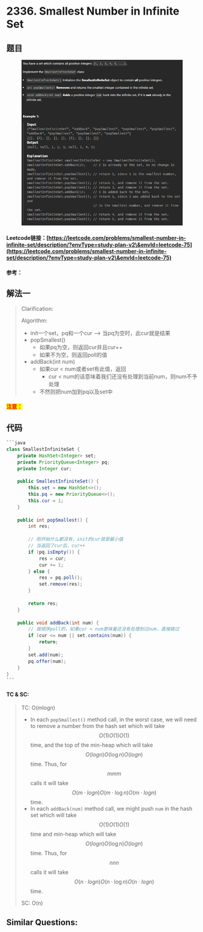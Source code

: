 # 2336. Smallest Number in Infinite Set

## 题目

<figure><img src=".gitbook/assets/image (199).png" alt=""><figcaption></figcaption></figure>

#### Leetcode链接：[https://leetcode.com/problems/smallest-number-in-infinite-set/description/?envType=study-plan-v2\&envId=leetcode-75](https://leetcode.com/problems/smallest-number-in-infinite-set/description/?envType=study-plan-v2\&envId=leetcode-75)

#### 参考：

## 解法一

> Clarification:&#x20;
>
> Algorithm:&#x20;
>
> * init一个set，pq和一个cur --> 当pq为空时，此cur就是结果
> * popSmallest()
>   * 如果pq为空，则返回cur并且cur++
>   * 如果不为空，则返回poll的值
> * addBack(int num)
>   * 如果cur < num或者set有此值，返回
>     * cur < num的话意味着我们还没有处理到当前num，则num不予处理
>   * 不然则把num加到pq以及set中

#### <mark style="color:red;">注意：</mark>

## 代码

````java
```java
class SmallestInfiniteSet {
    private HashSet<Integer> set;
    private PriorityQueue<Integer> pq;
    private Integer cur;

    public SmallestInfiniteSet() {
        this.set = new HashSet<>();
        this.pq = new PriorityQueue<>();
        this.cur = 1;
    }
    
    public int popSmallest() {
        int res;

        // 刚开始什么都没有，init的cur就是最小值
        // 当返回了cur后，cur++
        if (pq.isEmpty()) {
            res = cur;
            cur += 1;
        } else {
            res = pq.poll();
            set.remove(res);
        }

        return res;
    }
    
    public void addBack(int num) {
        // 按顺序poll的，如果cur < num意味着还没有处理到过num，直接跳过
        if (cur <= num || set.contains(num)) {
            return;
        }
        set.add(num);
        pq.offer(num);
    }
}
```
````

#### TC & SC:&#x20;

> TC: O(mlogn)
>
> * In each `popSmallest()` method call, in the worst case, we will need to remove a number from the hash set which will take $$O(1)O(1)O(1)$$ time, and the top of the min-heap which will take $$O(log⁡n)O(\log n)O(logn)$$ time. Thus, for $$mmm$$ calls it will take $$O(m⋅log⁡n)O(m \cdot \log n)O(m⋅logn)$$ time.
> * In each `addBack(num)` method call, we might push `num` in the hash set which will take $$O(1)O(1)O(1)$$ time and min-heap which will take $$O(log⁡n)O(\log n)O(logn)$$ time. Thus, for $$nnn$$ calls it will take $$O(n⋅log⁡n)O(n \cdot \log n)O(n⋅logn)$$ time.
>
> SC: O(n)

## **Similar Questions:**&#x20;
